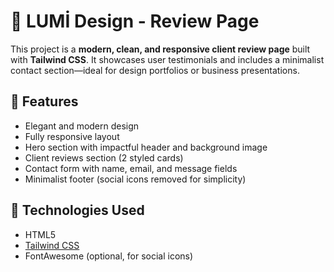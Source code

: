 # 🌟 LUMİ Design - Review Page

This project is a **modern, clean, and responsive client review page** built with **Tailwind CSS**. It showcases user testimonials and includes a minimalist contact section—ideal for design portfolios or business presentations.

## 🚀 Features

- Elegant and modern design
- Fully responsive layout
- Hero section with impactful header and background image
- Client reviews section (2 styled cards)
- Contact form with name, email, and message fields
- Minimalist footer (social icons removed for simplicity)

## 🧩 Technologies Used

- HTML5
- [Tailwind CSS](https://tailwindcss.com/)
- FontAwesome (optional, for social icons)
